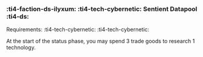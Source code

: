 ### :ti4-faction-ds-ilyxum: :ti4-tech-cybernetic: **Sentient Datapool** :ti4-ds:

Requirements: :ti4-tech-cybernetic: :ti4-tech-cybernetic:

At the start of the status phase, you may spend 3 trade goods to research 1 technology.
